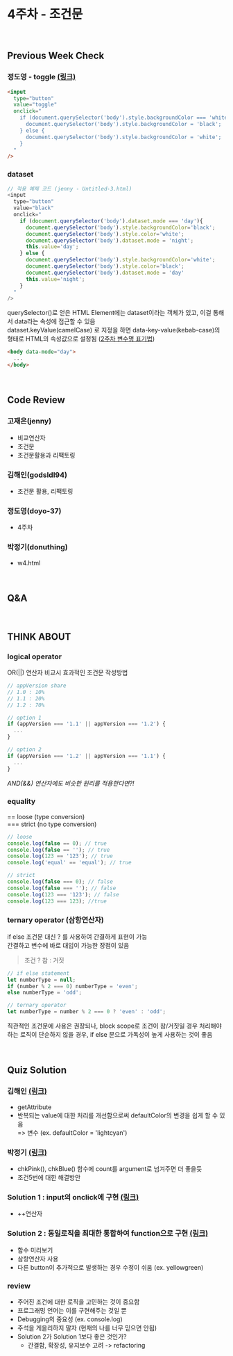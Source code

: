 # 4주차 - 조건문

<br>

## Previous Week Check

### 정도영 - toggle [(링크)](https://luvandfree.github.io/javascript-study/review/doyo-37/w04_conditonal/toggle.html)

```html
<input
  type="button"
  value="toggle"
  onclick="
    if (document.querySelector('body').style.backgroundColor === 'white'){
      document.querySelector('body').style.backgroundColor = 'black';
    } else {
      document.querySelector('body').style.backgroundColor = 'white';
    }
  "
/>
```

### dataset

```javascript
// 적용 예제 코드 (jenny - Untitled-3.html)
<input
  type="button"
  value="black"
  onclick="
    if (document.querySelector('body').dataset.mode === 'day'){
      document.querySelector('body').style.backgroundColor='black';
      document.querySelector('body').style.color='white';
      document.querySelector('body').dataset.mode = 'night';
      this.value='day';
    } else {
      document.querySelector('body').style.backgroundColor='white';
      document.querySelector('body').style.color='black';
      document.querySelector('body').dataset.mode = 'day'
      this.value='night';
    }
  "
/>
```

querySelector()로 얻은 HTML Element에는 dataset이라는 객체가 있고, 이걸 통해서 data라는 속성에 접근할 수 있음  
dataset.keyValue(camelCase) 로 지정을 하면 data-key-value(kebab-case)의 형태로 HTML의 속성값으로 설정됨 ([2주차 변수명 표기법](https://luvandfree.github.io/javascript-study/docs/course/02.html#%ED%91%9C%EA%B8%B0%EB%B2%95))

```html
<body data-mode="day">
  ...
</body>
```

<br>

## Code Review

### 고재은(jenny)

- 비교연산자
- 조건문
- 조건문활용과 리팩토링

### 김해인(godsldl94)

- 조건문 활용, 리팩토링

### 정도영(doyo-37)

- 4주차

### 박정기(donuthing)

- w4.html

<br>

## Q&A

<br>

## THINK ABOUT

### logical operator

OR(&#124;&#124;) 연산자 비교시 효과적인 조건문 작성방법

```javascript
// appVersion share
// 1.0 : 10%
// 1.1 : 20%
// 1.2 : 70%

// option 1
if (appVersion === '1.1' || appVersion === '1.2') {
  ...
}

// option 2
if (appVersion === '1.2' || appVersion === '1.1') {
  ...
}
```

_AND(&&) 연산자에도 비슷한 원리를 적용한다면?!_

### equality

== loose (type conversion)  
=== strict (no type conversion)

```javascript
// loose
console.log(false == 0); // true
console.log(false == ''); // true
console.log(123 == '123'); // true
console.log('equal' == 'equal'); // true

// strict
console.log(false === 0); // false
console.log(false === ''); // false
console.log(123 === '123'); // false
console.log(123 === 123); //true
```

### ternary operator (삼항연산자)

if else 조건문 대신 ? 를 사용하여 간결하게 표현이 가능  
간결하고 변수에 바로 대입이 가능한 장점이 있음

> 조건 ? 참 : 거짓

```javascript
// if else statement
let numberType = null;
if (number % 2 === 0) numberType = 'even';
else numberType = 'odd';

// ternary operator
let numberType = number % 2 === 0 ? 'even' : 'odd';
```

직관적인 조건문에 사용은 권장되나, block scope로 조건이 참/거짓일 경우 처리해야하는 로직이 단순하지 않을 경우, if else 문으로 가독성이 높게 사용하는 것이 좋음

<br>

## Quiz Solution

### 김해인 [(링크)](https://luvandfree.github.io/javascript-study/review/godsldl94/w04_quiz/js_week4_quiz_03.html)

- getAttribute
- 반복되는 value에 대한 처리를 개선함으로써 defaultColor의 변경을 쉽게 할 수 있음  
  => 변수 (ex. defaultColor = 'lightcyan')

### 박정기 [(링크)](https://luvandfree.github.io/javascript-study/review/donuthing/w04_quiz/quiz_jk.html)

- chkPink(), chkBlue() 함수에 count를 argument로 넘겨주면 더 좋을듯
- 조건5번에 대한 해결방안

### Solution 1 : input의 onclick에 구현 [(링크)](https://luvandfree.github.io/javascript-study/quiz/04_conditional/quiz_04_solution_01.html)

- ++연산자

### Solution 2 : 동일로직을 최대한 통합하여 function으로 구현 [(링크)](https://luvandfree.github.io/javascript-study/quiz/04_conditional/quiz_04_solution_02.html)

- 함수 미리보기
- 삼항연산자 사용
- 다른 button이 추가적으로 발생하는 경우 수정이 쉬움 (ex. yellowgreen)

### review

- 주어진 조건에 대한 로직을 고민하는 것이 중요함
- 프로그래밍 언어는 이를 구현해주는 것일 뿐
- Debugging의 중요성 (ex. console.log)
- 주석을 게을리하지 말자 (현재의 나를 너무 믿으면 안됨)
- Solution 2가 Solution 1보다 좋은 것인가?
  - 간결함, 확장성, 유지보수 고려 -> refactoring
